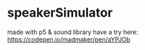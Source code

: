# speakerSimulator

made with p5 & sound library
have a try here: https://codepen.io/madmaker/pen/aYPJOb
